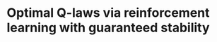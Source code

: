 ---
title: "Optimal Q-laws via reinforcement learning with guaranteed stability"
excerpt_separator: "<!--more-->"
categories:
  - Reinforcement Learning
tags:
  - RL
  - Low-thrust
published: true
---